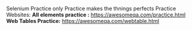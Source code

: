Selenium Practice
only Practice makes the thnings perfects
Practice Websites: 
 **All elements practice :** https://awesomeqa.com/practice.html
 **Web Tables Practice:** https://awesomeqa.com/webtable.html


